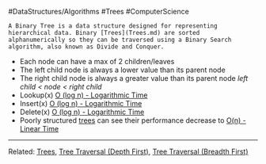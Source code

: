 #DataStructures/Algorithms #Trees #ComputerScience

```ad-summary
A Binary Tree is a data structure designed for representing hierarchical data. Binary [Trees](Trees.md) are sorted alphanumerically so they can be traversed using a Binary Search algorithm, also known as Divide and Conquer.
```


- Each node can have a max of 2 children/leaves
- The left child node is always a lower value than its parent node
- The right child node is always a greater value than its parent node
		*left child < node < right child*
- Lookup(x) [O (log n) - Logarithmic Time](Time%20Complexity%20-%20Big%20O%20Notation.md#O%20log%20n%20-%20Logarithmic%20Time)
- Insert(x) [O (log n) - Logarithmic Time](Time%20Complexity%20-%20Big%20O%20Notation.md#O%20log%20n%20-%20Logarithmic%20Time)
- Delete(x) [O (log n) - Logarithmic Time](Time%20Complexity%20-%20Big%20O%20Notation.md#O%20log%20n%20-%20Logarithmic%20Time)
- Poorly structured [trees](Trees.md) can see their performance decrease to [O(n) - Linear Time](Time%20Complexity%20-%20Big%20O%20Notation.md#O%20n%20-%20Linear%20Time)


---
Related: [Trees](Trees.md), [Tree Traversal (Depth First)](Tree%20Traversal%20(Depth%20First).md), [Tree Traversal (Breadth First)](Tree%20Traversal%20(Breadth%20First).md)